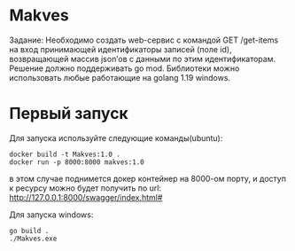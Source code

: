 # Makves
Задание:
Необходимо создать web-сервис с командой GET /get-items 
на вход принимающей идентификаторы записей (поле id),
возвращающей массив json’ов c данными по этим идентификаторам.
Решение должно поддерживать go mod. 
Библиотеки можно использовать любые
работающие на golang 1.19 windows.

# Первый запуск
Для запуска используйте следующие команды(ubuntu):
```
docker build -t Makves:1.0 .
docker run -p 8000:8000 makves:1.0
```
в этом случае поднимется докер контейнер на 8000-ом порту,
и доступ к ресурсу можно будет получить по url: http://127.0.0.1:8000/swagger/index.html#

Для запуска windows: 
```
go build .
./Makves.exe
```

